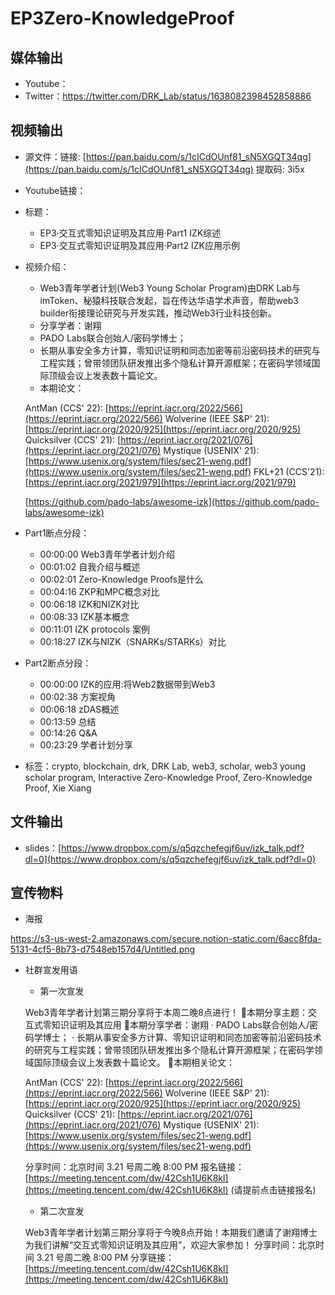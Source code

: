 # EP3Zero-KnowledgeProof

## 媒体输出

- Youtube：
- Twitter：https://twitter.com/DRK_Lab/status/1638082398452858886

## 视频输出

- 源文件：链接: [https://pan.baidu.com/s/1cICdOUnf81_sN5XGQT34qg](https://pan.baidu.com/s/1cICdOUnf81_sN5XGQT34qg) 提取码: 3i5x
- Youtube链接：
- 标题：
    - EP3·交互式零知识证明及其应用·Part1 IZK综述
    - EP3·交互式零知识证明及其应用·Part2 IZK应用示例
- 视频介绍：
    - Web3青年学者计划(Web3 Young Scholar Program)由DRK Lab与imToken、秘猿科技联合发起，旨在传达华语学术声音，帮助web3 builder衔接理论研究与开发实践，推动Web3行业科技创新。
    - 分享学者：谢翔
    - PADO Labs联合创始人/密码学博士；
    - 长期从事安全多方计算，零知识证明和同态加密等前沿密码技术的研究与工程实践；曾带领团队研发推出多个隐私计算开源框架；在密码学领域国际顶级会议上发表数十篇论文。
    - 本期论文：
    
    AntMan (CCS' 22):  [https://eprint.iacr.org/2022/566](https://eprint.iacr.org/2022/566)
    Wolverine (IEEE S&P' 21): [https://eprint.iacr.org/2020/925](https://eprint.iacr.org/2020/925)
    Quicksilver (CCS' 21): [https://eprint.iacr.org/2021/076](https://eprint.iacr.org/2021/076)
    Mystique (USENIX' 21): [https://www.usenix.org/system/files/sec21-weng.pdf](https://www.usenix.org/system/files/sec21-weng.pdf)
    FKL+21 (CCS'21):[https://eprint.iacr.org/2021/979](https://eprint.iacr.org/2021/979)
    
    [https://github.com/pado-labs/awesome-izk](https://github.com/pado-labs/awesome-izk)
    
- Part1断点分段：
    - 00:00:00 Web3青年学者计划介绍
    - 00:01:02 自我介绍与概述
    - 00:02:01 Zero-Knowledge Proofs是什么
    - 00:04:16 ZKP和MPC概念对比
    - 00:06:18 IZK和NIZK对比
    - 00:08:33 IZK基本概念
    - 00:11:01 IZK protocols 案例
    - 00:18:27 IZK与NIZK（SNARKs/STARKs）对比
- Part2断点分段：
    - 00:00:00 IZK的应用:将Web2数据带到Web3
    - 00:02:38 方案视角
    - 00:06:18 zDAS概述
    - 00:13:59 总结
    - 00:14:26 Q&A
    - 00:23:29 学者计划分享
- 标签：crypto, blockchain, drk, DRK Lab, web3, scholar, web3 young scholar program, Interactive Zero-Knowledge Proof, Zero-Knowledge Proof, Xie Xiang

## 文件输出

- slides：[https://www.dropbox.com/s/q5qzchefegjf6uv/izk_talk.pdf?dl=0](https://www.dropbox.com/s/q5qzchefegjf6uv/izk_talk.pdf?dl=0)

## 宣传物料

- 海报

https://s3-us-west-2.amazonaws.com/secure.notion-static.com/6acc8fda-5131-4cf5-8b73-d7548eb157d4/Untitled.png

- 社群宣发用语
    - 第一次宣发
    
    Web3青年学者计划第三期分享将于本周二晚8点进行！
    🚀本期分享主题：交互式零知识证明及其应用
    💁本期分享学者：谢翔
    · PADO Labs联合创始人/密码学博士；
    · 长期从事安全多方计算、零知识证明和同态加密等前沿密码技术的研究与工程实践；曾带领团队研发推出多个隐私计算开源框架；在密码学领域国际顶级会议上发表数十篇论文。
    💬本期相关论文：
    
    AntMan (CCS' 22):  [https://eprint.iacr.org/2022/566](https://eprint.iacr.org/2022/566)
    Wolverine (IEEE S&P' 21): [https://eprint.iacr.org/2020/925](https://eprint.iacr.org/2020/925)
    Quicksilver (CCS' 21): [https://eprint.iacr.org/2021/076](https://eprint.iacr.org/2021/076)
    Mystique (USENIX' 21): [https://www.usenix.org/system/files/sec21-weng.pdf](https://www.usenix.org/system/files/sec21-weng.pdf)
    
    分享时间：北京时间 3.21 号周二晚 8:00 PM
    报名链接：[https://meeting.tencent.com/dw/42Csh1U6K8kl](https://meeting.tencent.com/dw/42Csh1U6K8kl) (请提前点击链接报名)
    
    - 第二次宣发
    
    Web3青年学者计划第三期分享将于今晚8点开始！本期我们邀请了谢翔博士为我们讲解“交互式零知识证明及其应用”，欢迎大家参加！
    分享时间：北京时间 3.21 号周二晚 8:00 PM
    分享链接：[https://meeting.tencent.com/dw/42Csh1U6K8kl](https://meeting.tencent.com/dw/42Csh1U6K8kl)
